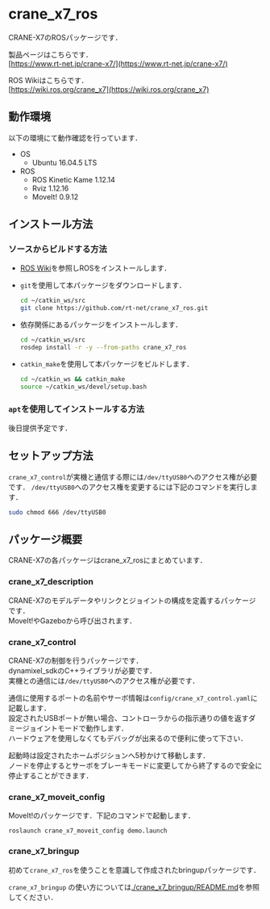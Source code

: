 # crane_x7_ros

CRANE-X7のROSパッケージです．  

製品ページはこちらです．  
[https://www.rt-net.jp/crane-x7/](https://www.rt-net.jp/crane-x7/)

ROS Wikiはこちらです．  
[https://wiki.ros.org/crane_x7](https://wiki.ros.org/crane_x7)

## 動作環境

以下の環境にて動作確認を行っています．

- OS
  - Ubuntu 16.04.5 LTS
- ROS
  - ROS Kinetic Kame 1.12.14
  - Rviz 1.12.16
  - MoveIt! 0.9.12

## インストール方法

### ソースからビルドする方法

- [ROS Wiki](http://wiki.ros.org/ja/kinetic/Installation/Ubuntu)を参照しROSをインストールします．

- `git`を使用して本パッケージをダウンロードします．

  ```bash
  cd ~/catkin_ws/src
  git clone https://github.com/rt-net/crane_x7_ros.git
  ```

- 依存関係にあるパッケージをインストールします．

  ```bash
  cd ~/catkin_ws/src
  rosdep install -r -y --from-paths crane_x7_ros
  ```

- `catkin_make`を使用して本パッケージをビルドします．

  ```bash
  cd ~/catkin_ws && catkin_make
  source ~/catkin_ws/devel/setup.bash
  ```

### `apt`を使用してインストールする方法

後日提供予定です．

## セットアップ方法

`crane_x7_control`が実機と通信する際には`/dev/ttyUSB0`へのアクセス権が必要です．
`/dev/ttyUSB0`へのアクセス権を変更するには下記のコマンドを実行します．

```bash
sudo chmod 666 /dev/ttyUSB0
```

## パッケージ概要

CRANE-X7の各パッケージはcrane_x7_rosにまとめています．  

### crane_x7_description

CRANE-X7のモデルデータやリンクとジョイントの構成を定義するパッケージです．  
MoveIt!やGazeboから呼び出されます．

### crane_x7_control

CRANE-X7の制御を行うパッケージです．  
dynamixel_sdkのC++ライブラリが必要です．  
実機との通信には`/dev/ttyUSB0`へのアクセス権が必要です．

通信に使用するポートの名前やサーボ情報は`config/crane_x7_control.yaml`に記載します．  
設定されたUSBポートが無い場合、コントローラからの指示通りの値を返すダミージョイントモードで動作します．  
ハードウェアを使用しなくてもデバッグが出来るので便利に使って下さい．  

起動時は設定されたホームポジションへ5秒かけて移動します．  
ノードを停止するとサーボをブレーキモードに変更してから終了するので安全に停止することができます．  

### crane_x7_moveit_config

MoveIt!のパッケージです．下記のコマンドで起動します．  

`roslaunch crane_x7_moveit_config demo.launch`

### crane_x7_bringup

初めて`crane_x7_ros`を使うことを意識して作成されたbringupパッケージです．

`crane_x7_bringup` の使い方については[./crane_x7_bringup/README.md](./crane_x7_bringup/README.md)を参照してください．
